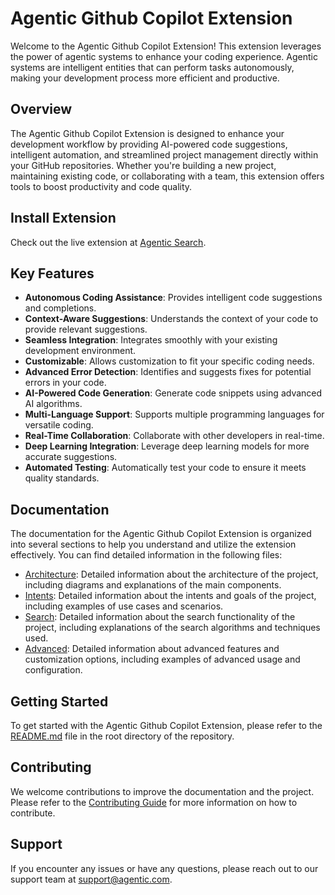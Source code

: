 # Agentic Github Copilot Extension

Welcome to the Agentic Github Copilot Extension! This extension leverages the power of agentic systems to enhance your coding experience. Agentic systems are intelligent entities that can perform tasks autonomously, making your development process more efficient and productive.

## Overview

The Agentic Github Copilot Extension is designed to enhance your development workflow by providing AI-powered code suggestions, intelligent automation, and streamlined project management directly within your GitHub repositories. Whether you're building a new project, maintaining existing code, or collaborating with a team, this extension offers tools to boost productivity and code quality.

## Install Extension

Check out the live extension at [Agentic Search](https://github.com/apps/agentic-search).

## Key Features

- **Autonomous Coding Assistance**: Provides intelligent code suggestions and completions.
- **Context-Aware Suggestions**: Understands the context of your code to provide relevant suggestions.
- **Seamless Integration**: Integrates smoothly with your existing development environment.
- **Customizable**: Allows customization to fit your specific coding needs.
- **Advanced Error Detection**: Identifies and suggests fixes for potential errors in your code.
- **AI-Powered Code Generation**: Generate code snippets using advanced AI algorithms.
- **Multi-Language Support**: Supports multiple programming languages for versatile coding.
- **Real-Time Collaboration**: Collaborate with other developers in real-time.
- **Deep Learning Integration**: Leverage deep learning models for more accurate suggestions.
- **Automated Testing**: Automatically test your code to ensure it meets quality standards.

## Documentation

The documentation for the Agentic Github Copilot Extension is organized into several sections to help you understand and utilize the extension effectively. You can find detailed information in the following files:

- [Architecture](docs/architecture.md): Detailed information about the architecture of the project, including diagrams and explanations of the main components.
- [Intents](docs/intents.md): Detailed information about the intents and goals of the project, including examples of use cases and scenarios.
- [Search](docs/search.md): Detailed information about the search functionality of the project, including explanations of the search algorithms and techniques used.
- [Advanced](docs/advanced.md): Detailed information about advanced features and customization options, including examples of advanced usage and configuration.

## Getting Started

To get started with the Agentic Github Copilot Extension, please refer to the [README.md](README.md) file in the root directory of the repository.

## Contributing

We welcome contributions to improve the documentation and the project. Please refer to the [Contributing Guide](CONTRIBUTING.md) for more information on how to contribute.

## Support

If you encounter any issues or have any questions, please reach out to our support team at support@agentic.com.
